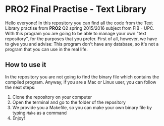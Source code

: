 # PRO2 Final Practise - Text Library

Hello everyone! 
In this repository you can find all the code from the Text Library practise from **PRO2** Q2 spring 2015/2016 subject from FIB - UPC. With this program you are going to be able to manage your own "text repository", for the purposes that you prefer. First of all, however, we have to give you and advise: This program don't have any database, so it's not a program that you can use in the real life.

## How to use it

In the repository you are not going to find the binary file which contains the compiled program. Anyway, if you are a Mac or Linux user, you can follow the next steps:

1. Clone the repository on your computer
2. Open the terminal and go to the folder of the repository
3. We provide you a Makefile, so you can make your own binary file by typing `Make` as a command
4. Enjoy!
